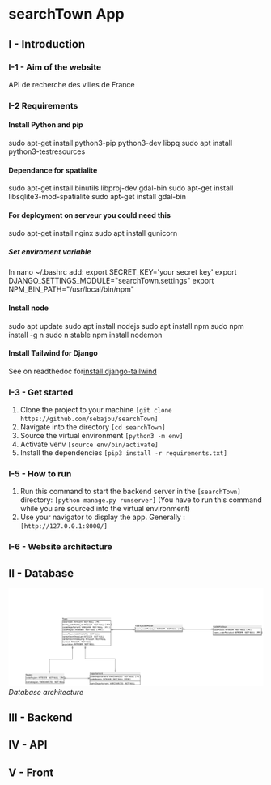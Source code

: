 # searchTown App

## I - Introduction

### I-1 - Aim of the website
API de recherche des villes de France

### I-2 Requirements

#### Install Python and pip
sudo apt-get install python3-pip python3-dev libpq
sudo apt install python3-testresources

#### Dependance for spatialite
sudo apt-get install binutils libproj-dev gdal-bin
sudo apt-get install libsqlite3-mod-spatialite
sudo apt-get install gdal-bin

#### For deployment on serveur you could need this
sudo apt-get install nginx
sudo apt install gunicorn

##### Set enviroment variable
In nano ~/.bashrc add:
export SECRET_KEY='your secret key'
export DJANGO_SETTINGS_MODULE="searchTown.settings"
export NPM_BIN_PATH="/usr/local/bin/npm"

#### Install node
sudo apt update
sudo apt install nodejs
sudo apt install npm
sudo npm install -g n
sudo n stable
npm install nodemon

#### Install Tailwind for Django
See on readthedoc for[install django-tailwind](https://django-tailwind.readthedocs.io/en/latest/installation.html)

### I-3 - Get started

1. Clone the project to your machine ```[git clone https://github.com/sebajou/searchTown]```
2. Navigate into the directory ```[cd searchTown]```
3. Source the virtual environment ```[python3 -m env]```
4. Activate venv ```[source env/bin/activate]```
5. Install the dependencies ```[pip3 install -r requirements.txt]```

### I-5 - How to run

1. Run this command to start the backend server in the ```[searchTown]``` directory: ```[python manage.py runserver]``` (You have to run this command while you are sourced into the virtual environment)
2. Use your navigator to display the app. Generally : ```[http://127.0.0.1:8000/]```

### I-6 - Website architecture

## II - Database

![Database architecture](media/searchTown_db.png)
*Database architecture*

## III - Backend

## IV - API

## V - Front
